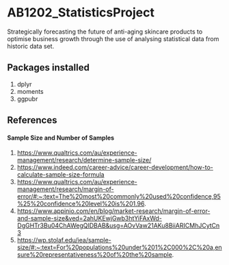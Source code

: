 # AB1202_StatisticsProject

Strategically forecasting the future of anti-aging skincare products to optimise business growth through the use of analysing statistical data from historic data set.

## Packages installed 
1. dplyr
2. moments
3. ggpubr

## References
#### Sample Size and Number of Samples
1. https://www.qualtrics.com/au/experience-management/research/determine-sample-size/
2. https://www.indeed.com/career-advice/career-development/how-to-calculate-sample-size-formula
3. https://www.qualtrics.com/au/experience-management/research/margin-of-error/#:~:text=The%20most%20commonly%20used%20confidence,95%25%20confidence%20level%20is%201.96.
4. https://www.appinio.com/en/blog/market-research/margin-of-error-and-sample-size&ved=2ahUKEwjGwb3htYiFAxWd-DgGHTr3Bu04ChAWegQIDBAB&usg=AOvVaw21AKu8BiiARICMhJCytCn3
5. https://wp.stolaf.edu/iea/sample-size/#:~:text=For%20populations%20under%201%2C000%2C%20a,ensure%20representativeness%20of%20the%20sample.
